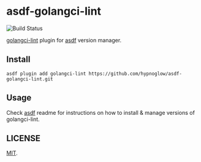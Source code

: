 # asdf-golangci-lint

![Build Status](https://github.com/hypnoglow/asdf-golangci-lint/workflows/main/badge.svg)

[golangci-lint](https://github.com/golangci/golangci-lint) plugin for [asdf](https://github.com/asdf-vm/asdf) version manager.

## Install

```shell
asdf plugin add golangci-lint https://github.com/hypnoglow/asdf-golangci-lint.git
```

## Usage

Check [asdf](https://github.com/asdf-vm/asdf) readme for instructions on how to install & manage versions of golangci-lint.

## LICENSE

[MIT](LICENSE).
